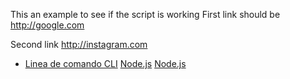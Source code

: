 This an example to see if the script is working
First link should be http://google.com

Second link http://instagram.com

* [Linea de comando CLI](https://medium.com/netscape/a-guide-to-create-a-nodejs-command-line-package-c2166ad0452e)
[Node.js](https://nodejs.org/es/) 
[Node.js](https://nodejs.org/es/) 

